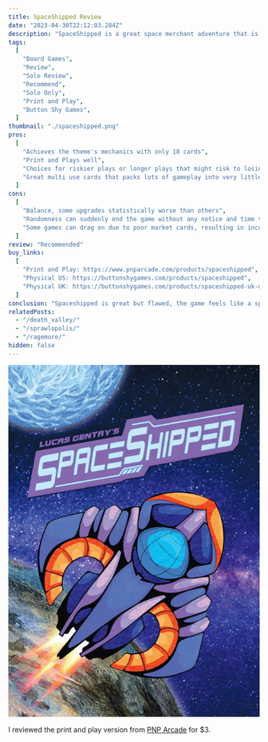 ```yaml
---
title: SpaceShipped Review
date: "2023-04-30T22:12:03.284Z"
description: "SpaceShipped is a great space merchant adventure that is let down by extreme randomness."
tags:
  [
    "Board Games",
    "Review",
    "Solo Review",
    "Recommend",
    "Solo Only",
    "Print and Play",
    "Button Shy Games",
  ]
thumbnail: "./spaceshipped.png"
pros:
  [
    "Achieves the theme's mechanics with only 18 cards",
    "Print and Plays well",
    "Choices for riskier plays or longer plays that might risk to losing to the enemy",
    "Great multi use cards that packs lots of gameplay into very little",
  ]
cons:
  [
    "Balance, some upgrades statistically worse than others",
    "Randomness can suddenly end the game without any notice and time to prepare",
    "Some games can drag on due to poor market cards, resulting in inconsistent game lengths",
  ]
review: "Recommended"
buy_links:
  [
    "Print and Play: https://www.pnparcade.com/products/spaceshipped",
    "Physical US: https://buttonshygames.com/products/spaceshipped",
    "Physical UK: https://buttonshygames.com/products/spaceshipped-uk-only",
  ]
conclusion: "Spaceshipped is great but flawed, the game feels like a space merchant adventure with very little. But the randomness really reduces the potential fun and could be easily improved with a few tweaks to the damage numbers."
relatedPosts:
  - "/death_valley/"
  - "/sprawlopolis/"
  - "/ragemore/"
hidden: false
---
```


![SpaceShipped](./spaceshipped.png)

I reviewed the print and play version from [PNP Arcade](https://www.pnparcade.com/products/spaceshipped) for $3.
